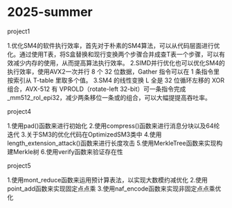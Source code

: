 # 2025-summer
project1

1.优化SM4的软件执行效率，首先对于朴素的SM4算法，可以从代码层面进行优化。通过使用T表，将S盒替换和现行变换两个步骤合并成查T表一个步骤，可以有效减少内存的使用，从而提高算法执行效率。
2.SIMD并行优化也可以优化SM4的执行效率，使用AVX2一次并行 8 个 32 位数据，Gather 指令可以在 1 条指令里按索引从 T-table 里取多个值。
3.SM4 的线性变换 L 全是 32 位循环左移的 XOR 组合，AVX-512 有 VPROLD（rotate-left 32-bit）可一条指令完成 _mm512_rol_epi32，减少两条移位一条或的组合，可以大幅提提高吞吐率。 

project4

1.使用pad()函数来进行初始化
2.使用compress()函数来进行消息分块以及64纶迭代
3.关于SM3的优化代码在OptimizedSM3类中
4.使用length_extension_attack()函数来进行长度攻击
5.使用MerkleTree函数来实现构建Merkle树
6.使用verify函数来验证存在性

project5

1.使用mont_reduce函数来运用预计算表法，以实现大数模约减优化
2.使用point_add函数来实现固定点点乘
3.使用naf_encode函数来实现非固定点点乘优化
